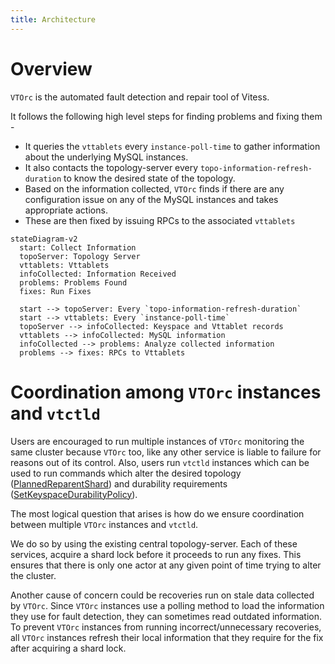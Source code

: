 ```yaml
---
title: Architecture
---
```


# Overview 

`VTOrc` is the automated fault detection and repair tool of Vitess. 

It follows the following high level steps for finding problems and fixing them - 
- It queries the `vttablets` every `instance-poll-time` to gather information about the underlying MySQL instances.
- It also contacts the topology-server every `topo-information-refresh-duration` to know the desired state of the topology. 
- Based on the information collected, `VTOrc` finds if there are any configuration issue on any of the MySQL instances and takes appropriate actions.
- These are then fixed by issuing RPCs to the associated `vttablets`

```mermaid
stateDiagram-v2
  start: Collect Information
  topoServer: Topology Server
  vttablets: Vttablets
  infoCollected: Information Received
  problems: Problems Found
  fixes: Run Fixes
  
  start --> topoServer: Every `topo-information-refresh-duration`
  start --> vttablets: Every `instance-poll-time`
  topoServer --> infoCollected: Keyspace and Vttablet records
  vttablets --> infoCollected: MySQL information
  infoCollected --> problems: Analyze collected information
  problems --> fixes: RPCs to Vttablets
```

# Coordination among `VTOrc` instances and `vtctld`

Users are encouraged to run multiple instances of `VTOrc` monitoring the same cluster because `VTOrc` too, like any other service is liable to failure
for reasons out of its control. Also, users run `vtctld` instances which can be used to run commands which alter the desired topology ([PlannedReparentShard](../../../user-guides/configuration-advanced/reparenting/#plannedreparentshard-planned-reparenting))
and durability requirements ([SetKeyspaceDurabilityPolicy](../../programs/vtctldclient/vtctldclient_setkeyspacedurabilitypolicy/)).

The most logical question that arises is how do we ensure coordination between multiple `VTOrc` instances and `vtctld`.

We do so by using the existing central topology-server. Each of these services, acquire a shard lock before it proceeds to run any fixes. 
This ensures that there is only one actor at any given point of time trying to alter the cluster. 

Another cause of concern could be recoveries run on stale data collected by `VTOrc`. 
Since `VTOrc` instances use a polling method to load the information they use for fault detection, they can sometimes read outdated information.
To prevent `VTOrc` instances from running incorrect/unnecessary recoveries, all `VTOrc` instances refresh their local information that they require
for the fix after acquiring a shard lock.

